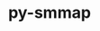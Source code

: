 ---
title: "py-smmap"
layout: cache
categories: [package, v0.18.1]
meta: {"versions": ["3.0.4"], "compilers": ["gcc@=7.3.1"], "oss": ["amzn2"], "platforms": ["linux"], "targets": ["aarch64", "graviton2", "x86_64_v3", "x86_64_v4"], "stacks": ["aws-isc", "aws-isc-aarch64", "root"], "num_specs": 4, "num_specs_by_stack": {"aws-isc-aarch64": 2, "root": 4, "aws-isc": 2}}
spec_details: [{"hash": "3qjpkmzbzidlrp2gihai37j2uhaf73hf", "compiler": "gcc@=7.3.1", "versions": ["3.0.4"], "os": "amzn2", "platform": "linux", "target": "aarch64", "variants": [], "stacks": ["aws-isc-aarch64", "root"], "size": "-", "tarball": "https://binaries.spack.io/v0.18.1/build_cache/linux-amzn2-aarch64/gcc-7.3.1/py-smmap-3.0.4/linux-amzn2-aarch64-gcc-7.3.1-py-smmap-3.0.4-3qjpkmzbzidlrp2gihai37j2uhaf73hf.spack"}, {"hash": "i4fd6q7vhkwbozfol7cg2chcy74sumw4", "compiler": "gcc@=7.3.1", "versions": ["3.0.4"], "os": "amzn2", "platform": "linux", "target": "graviton2", "variants": [], "stacks": ["aws-isc-aarch64", "root"], "size": "-", "tarball": "https://binaries.spack.io/v0.18.1/build_cache/linux-amzn2-graviton2/gcc-7.3.1/py-smmap-3.0.4/linux-amzn2-graviton2-gcc-7.3.1-py-smmap-3.0.4-i4fd6q7vhkwbozfol7cg2chcy74sumw4.spack"}, {"hash": "v65aobp3p2fzoiv3xwtyimey2ve7a6kh", "compiler": "gcc@=7.3.1", "versions": ["3.0.4"], "os": "amzn2", "platform": "linux", "target": "x86_64_v3", "variants": [], "stacks": ["root", "aws-isc"], "size": "-", "tarball": "https://binaries.spack.io/v0.18.1/build_cache/linux-amzn2-x86_64_v3/gcc-7.3.1/py-smmap-3.0.4/linux-amzn2-x86_64_v3-gcc-7.3.1-py-smmap-3.0.4-v65aobp3p2fzoiv3xwtyimey2ve7a6kh.spack"}, {"hash": "cpwkfl33q6332f5sqkfu4ofiqdmajifc", "compiler": "gcc@=7.3.1", "versions": ["3.0.4"], "os": "amzn2", "platform": "linux", "target": "x86_64_v4", "variants": [], "stacks": ["root", "aws-isc"], "size": "-", "tarball": "https://binaries.spack.io/v0.18.1/build_cache/linux-amzn2-x86_64_v4/gcc-7.3.1/py-smmap-3.0.4/linux-amzn2-x86_64_v4-gcc-7.3.1-py-smmap-3.0.4-cpwkfl33q6332f5sqkfu4ofiqdmajifc.spack"}]
---